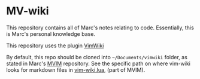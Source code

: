 # MV-wiki

This repository contains all of Marc's notes relating to code. Essentially, this is Marc's personal knowledge base.

This repository uses the plugin [VimWiki](https://github.com/vimwiki/vimwiki)

By default, this repo should be cloned into ```~/Documents/vimwiki``` folder, as stated in Marc's 
[MVIM](https://github.com/mvsolves/MVIM) repository. See the specific path on where vim-wiki looks for markdown files in [vim-wiki.lua](https://github.com/mvsolves/MVIM/blob/main/lua/mvsolves/plugins-config/vim-wiki.lua), (part of MVIM).
